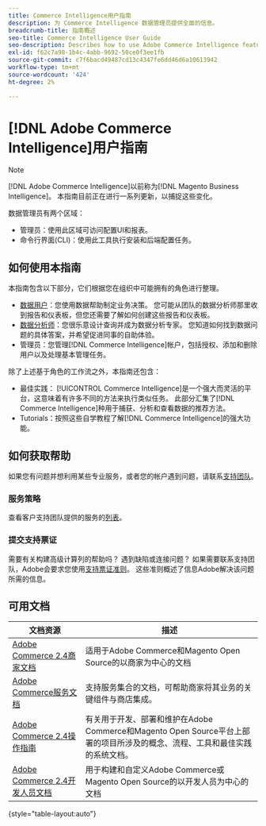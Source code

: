 ```yaml
---
title: Commerce Intelligence用户指南
description: 为 Commerce Intelligence 数据管理员提供全面的信息。
breadcrumb-title: 指南概述
seo-title: Commerce Intelligence User Guide
seo-description: Describes how to use Adobe Commerce Intelligence features used to gain insights from Adobe Commerce or Magento Open Source data, along with other third-party data sources.
exl-id: f62c7a98-1b4c-4abb-9692-50ce0f3ee1fb
source-git-commit: c7f6bacd49487cd13c4347fe6dd46d6a10613942
workflow-type: tm+mt
source-wordcount: '424'
ht-degree: 2%

---
```



# [!DNL Adobe Commerce Intelligence]用户指南

>[!NOTE]
>
>[!DNL Adobe Commerce Intelligence]以前称为[!DNL Magento Business Intelligence]。 本指南目前正在进行一系列更新，以捕捉这些变化。

数据管理员有两个区域：

- 管理员：使用此区域可访问配置UI和报表。
- 命令行界面(CLI)：使用此工具执行安装和后端配置任务。

## 如何使用本指南

本指南包含以下部分，它们根据您在组织中可能拥有的角色进行整理。

- [数据用户](data-user.md)：您使用数据帮助制定业务决策。 您可能从团队的数据分析师那里收到报告和仪表板，但您还需要了解如何创建这些报告和仪表板。
- [数据分析师](data-analyst.md)：您很乐意设计查询并成为数据分析专家。 您知道如何找到数据问题的具体答案，并希望促进同事的自助体验。
- 管理员：您管理[!DNL Commerce Intelligence]帐户，包括授权、添加和删除用户以及处理基本管理任务。

除了上述基于角色的工作流之外，本指南还包含：

- 最佳实践： [!UICONTROL Commerce Intelligence]是一个强大而灵活的平台，这意味着有许多不同的方法来执行类似任务。 此部分汇集了[!DNL Commerce Intelligence]种用于捕获、分析和查看数据的推荐方法。
- Tutorials：按照这些自学教程了解[!DNL Commerce Intelligence]的强大功能。

## 如何获取帮助

如果您有问题并想利用某些专业服务，或者您的帐户遇到问题，请联系[支持团队](https://experienceleague.adobe.com/docs/commerce-knowledge-base/kb/troubleshooting/miscellaneous/mbi-service-policies.html?lang=zh-Hans)。

### 服务策略

查看客户支持团队提供的服务的[列表](https://experienceleague.adobe.com/docs/commerce-knowledge-base/kb/troubleshooting/miscellaneous/mbi-service-policies.html?lang=zh-Hans)。

### 提交支持票证

需要有关构建高级计算列的帮助吗？ 遇到缺陷或连接问题？ 如果需要联系支持团队，Adobe会要求您使用[支持票证准则](https://experienceleague.adobe.com/docs/commerce-knowledge-base/kb/troubleshooting/miscellaneous/mbi-service-policies.html?lang=zh-Hans)。 这些准则概述了信息Adobe解决该问题所需的信息。

## 可用文档

| 文档资源 | 描述 |
|----------------------- | ----------- |
| [Adobe Commerce 2.4商家文档](https://experienceleague.adobe.com/docs/commerce-admin/user-guides/home.html?lang=zh-Hans) | 适用于Adobe Commerce和Magento Open Source的以商家为中心的文档 |
| [Adobe Commerce服务文档](https://experienceleague.adobe.com/docs/commerce-merchant-services/user-guides/home.html?lang=zh-Hans) | 支持服务集合的文档，可帮助商家将其业务的关键组件与商店集成。 |
| [Adobe Commerce 2.4操作指南](https://experienceleague.adobe.com/docs/commerce-operations/operational-guides/home.html?lang=zh-Hans) | 有关用于开发、部署和维护在Adobe Commerce和Magento Open Source平台上部署的项目所涉及的概念、流程、工具和最佳实践的系统文档。 |
| [Adobe Commerce 2.4开发人员文档](https://developer.adobe.com/commerce/) | 用于构建和自定义Adobe Commerce或Magento Open Source的以开发人员为中心的文档 |

{style="table-layout:auto"}
